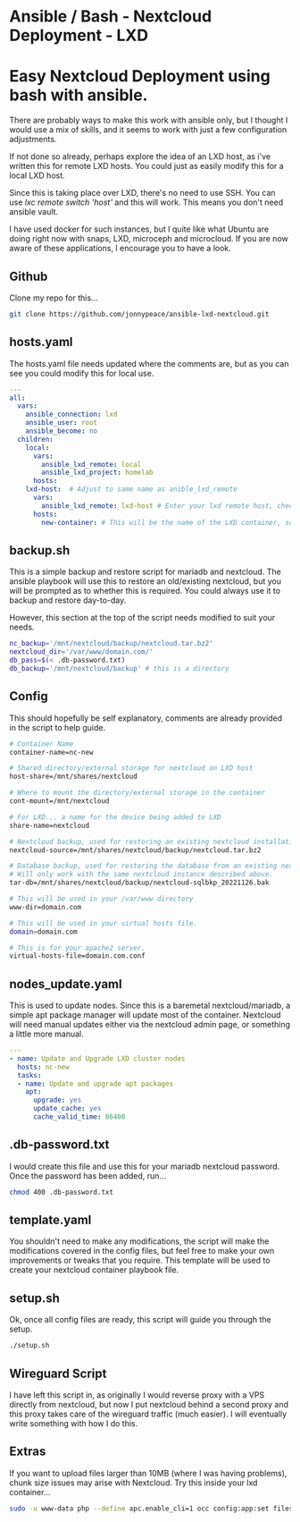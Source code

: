 # Ansible / Bash - Nextcloud Deployment - LXD


# Easy Nextcloud Deployment using bash with ansible.

There are probably ways to make this work with ansible only, but I thought I would use a mix of skills, and it seems to work with just a few configuration adjustments.

If not done so already, perhaps explore the idea of an LXD host, as i've written this for remote LXD hosts. You could just as easily modify this for a local LXD host.

Since this is taking place over LXD, there's no need to use SSH. You can use _lxc remote switch 'host'_ and this will work. This means you don't need ansible vault.

I have used docker for such instances, but I quite like what Ubuntu are doing right now with snaps, LXD, microceph and microcloud. If you are now aware of these applications, I encourage you to have a look.

## Github

Clone my repo for this...

```bash
git clone https://github.com/jonnypeace/ansible-lxd-nextcloud.git
```

## hosts.yaml

The hosts.yaml file needs updated where the comments are, but as you can see you could modify this for local use.

```yaml
---
all:
  vars:
    ansible_connection: lxd
    ansible_user: root
    ansible_become: no
  children:
    local:
      vars:
        ansible_lxd_remote: local
        ansible_lxd_project: homelab
      hosts:
    lxd-host:  # Adjust to same name as anible_lxd_remote
      vars:
        ansible_lxd_remote: lxd-host # Enter your lxd remote host, check with 'lxc remote list' 
      hosts:
        new-container: # This will be the name of the LXD container, so will need adjusted.

```

## backup.sh

This is a simple backup and restore script for mariadb and nextcloud. The ansible playbook will use this to restore an old/existing nextcloud, but you will be prompted as to whether this is required. You could always use it to backup and restore day-to-day.

However, this section at the top of the script needs modified to suit your needs.

```bash
nc_backup='/mnt/nextcloud/backup/nextcloud.tar.bz2'
nextcloud_dir='/var/www/domain.com/'
db_pass=$(< .db-password.txt)
db_backup='/mnt/nextcloud/backup' # this is a directory
```

## Config

This should hopefully be self explanatory, comments are already provided in the script to help guide.

```bash
# Container Name
container-name=nc-new

# Shared directory/external storage for nextcloud on LXD host
host-share=/mnt/shares/nextcloud

# Where to mount the directory/external storage in the container
cont-mount=/mnt/nextcloud

# For LXD... a name for the device being added to LXD
share-name=nextcloud

# Nextcloud backup, used for restoring an existing nextcloud installation
nextcloud-source=/mnt/shares/nextcloud/backup/nextcloud.tar.bz2

# Database backup, used for restoring the database from an existing nextcloud installation - 
# Will only work with the same nextcloud instance described above.
tar-db=/mnt/shares/nextcloud/backup/nextcloud-sqlbkp_20221126.bak

# This will be used in your /var/www directory
www-dir=domain.com

# This will be used in your virtual hosts file.
domain=domain.com

# This is for your apache2 server.
virtual-hosts-file=domain.com.conf
```

## nodes_update.yaml

This is used to update nodes. Since this is a baremetal nextcloud/mariadb, a simple apt package manager will update most of the container. Nextcloud will need manual updates either via the nextcloud admin page, or something a little more manual.

```yaml
---
- name: Update and Upgrade LXD cluster nodes
  hosts: nc-new
  tasks:
  - name: Update and upgrade apt packages
    apt:
      upgrade: yes
      update_cache: yes
      cache_valid_time: 86400
```

## .db-password.txt

I would create this file and use this for your mariadb nextcloud password. Once the password has been added, run... 

```bash
chmod 400 .db-password.txt
```

## template.yaml

You shouldn't need to make any modifications, the script will make the modifications covered in the config files, but feel free to make your own improvements or tweaks that you require. This template will be used to create your nextcloud container playbook file.

## setup.sh

Ok, once all config files are ready, this script will guide you through the setup.

```bash
./setup.sh
```

## Wireguard Script

I have left this script in, as originally I would reverse proxy with a VPS directly from nextcloud, but now I put nextcloud behind a second proxy and this proxy takes care of the wireguard traffic (much easier). I will eventually write something with how I do this.

## Extras

If you want to upload files larger than 10MB (where I was having problems), chunk size issues may arise with Nextcloud. Try this inside your lxd container...

```bash
sudo -u www-data php --define apc.enable_cli=1 occ config:app:set files max_chunk_size --value 0
```
